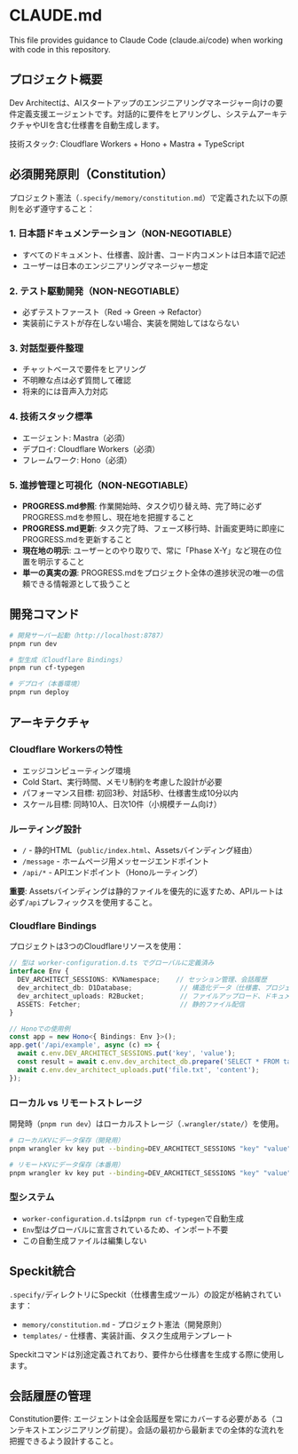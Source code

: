 # CLAUDE.md

This file provides guidance to Claude Code (claude.ai/code) when working with code in this repository.

## プロジェクト概要

Dev Architectは、AIスタートアップのエンジニアリングマネージャー向けの要件定義支援エージェントです。対話的に要件をヒアリングし、システムアーキテクチャやUIを含む仕様書を自動生成します。

技術スタック: Cloudflare Workers + Hono + Mastra + TypeScript

## 必須開発原則（Constitution）

プロジェクト憲法（`.specify/memory/constitution.md`）で定義された以下の原則を必ず遵守すること：

### 1. 日本語ドキュメンテーション（NON-NEGOTIABLE）
- すべてのドキュメント、仕様書、設計書、コード内コメントは日本語で記述
- ユーザーは日本のエンジニアリングマネージャー想定

### 2. テスト駆動開発（NON-NEGOTIABLE）
- 必ずテストファースト（Red → Green → Refactor）
- 実装前にテストが存在しない場合、実装を開始してはならない

### 3. 対話型要件整理
- チャットベースで要件をヒアリング
- 不明瞭な点は必ず質問して確認
- 将来的には音声入力対応

### 4. 技術スタック標準
- エージェント: Mastra（必須）
- デプロイ: Cloudflare Workers（必須）
- フレームワーク: Hono（必須）

### 5. 進捗管理と可視化（NON-NEGOTIABLE）
- **PROGRESS.md参照**: 作業開始時、タスク切り替え時、完了時に必ずPROGRESS.mdを参照し、現在地を把握すること
- **PROGRESS.md更新**: タスク完了時、フェーズ移行時、計画変更時に即座にPROGRESS.mdを更新すること
- **現在地の明示**: ユーザーとのやり取りで、常に「Phase X-Y」など現在の位置を明示すること
- **単一の真実の源**: PROGRESS.mdをプロジェクト全体の進捗状況の唯一の信頼できる情報源として扱うこと

## 開発コマンド

```bash
# 開発サーバー起動（http://localhost:8787）
pnpm run dev

# 型生成（Cloudflare Bindings）
pnpm run cf-typegen

# デプロイ（本番環境）
pnpm run deploy
```

## アーキテクチャ

### Cloudflare Workersの特性
- エッジコンピューティング環境
- Cold Start、実行時間、メモリ制約を考慮した設計が必要
- パフォーマンス目標: 初回3秒、対話5秒、仕様書生成10分以内
- スケール目標: 同時10人、日次10件（小規模チーム向け）

### ルーティング設計
- `/` - 静的HTML（`public/index.html`、Assetsバインディング経由）
- `/message` - ホームページ用メッセージエンドポイント
- `/api/*` - APIエンドポイント（Honoルーティング）

**重要**: Assetsバインディングは静的ファイルを優先的に返すため、APIルートは必ず`/api`プレフィックスを使用すること。

### Cloudflare Bindings

プロジェクトは3つのCloudflareリソースを使用：

```typescript
// 型は worker-configuration.d.ts でグローバルに定義済み
interface Env {
  DEV_ARCHITECT_SESSIONS: KVNamespace;    // セッション管理、会話履歴
  dev_architect_db: D1Database;            // 構造化データ（仕様書、プロジェクト情報）
  dev_architect_uploads: R2Bucket;         // ファイルアップロード、ドキュメント保存
  ASSETS: Fetcher;                         // 静的ファイル配信
}

// Honoでの使用例
const app = new Hono<{ Bindings: Env }>();
app.get('/api/example', async (c) => {
  await c.env.DEV_ARCHITECT_SESSIONS.put('key', 'value');
  const result = await c.env.dev_architect_db.prepare('SELECT * FROM table').all();
  await c.env.dev_architect_uploads.put('file.txt', 'content');
});
```

### ローカル vs リモートストレージ

開発時（`pnpm run dev`）はローカルストレージ（`.wrangler/state/`）を使用。

```bash
# ローカルKVにデータ保存（開発用）
pnpm wrangler kv key put --binding=DEV_ARCHITECT_SESSIONS "key" "value"

# リモートKVにデータ保存（本番用）
pnpm wrangler kv key put --binding=DEV_ARCHITECT_SESSIONS "key" "value" --remote
```

### 型システム

- `worker-configuration.d.ts`は`pnpm run cf-typegen`で自動生成
- `Env`型はグローバルに宣言されているため、インポート不要
- この自動生成ファイルは編集しない

## Speckit統合

`.specify/`ディレクトリにSpeckit（仕様書生成ツール）の設定が格納されています：

- `memory/constitution.md` - プロジェクト憲法（開発原則）
- `templates/` - 仕様書、実装計画、タスク生成用テンプレート

Speckitコマンドは別途定義されており、要件から仕様書を生成する際に使用します。

## 会話履歴の管理

Constitution要件: エージェントは全会話履歴を常にカバーする必要がある（コンテキストエンジニアリング前提）。会話の最初から最新までの全体的な流れを把握できるよう設計すること。
